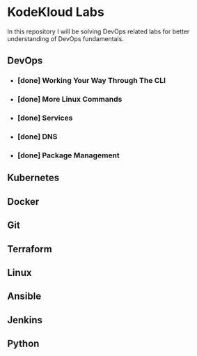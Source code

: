# KodeKloud Labs

In this repository I will be solving DevOps related labs for better understanding of DevOps fundamentals.

## DevOps

- ### [done] Working Your Way Through The CLI
- ### [done] More Linux Commands
- ### [done] Services
- ### [done] DNS
- ### [done] Package Management

## Kubernetes

## Docker

## Git 

## Terraform

## Linux

## Ansible

## Jenkins

## Python